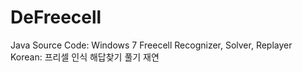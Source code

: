 # DeFreecell
Java Source Code: Windows 7 Freecell Recognizer, Solver, Replayer
Korean: 프리셀 인식 해답찾기 풀기 재연
